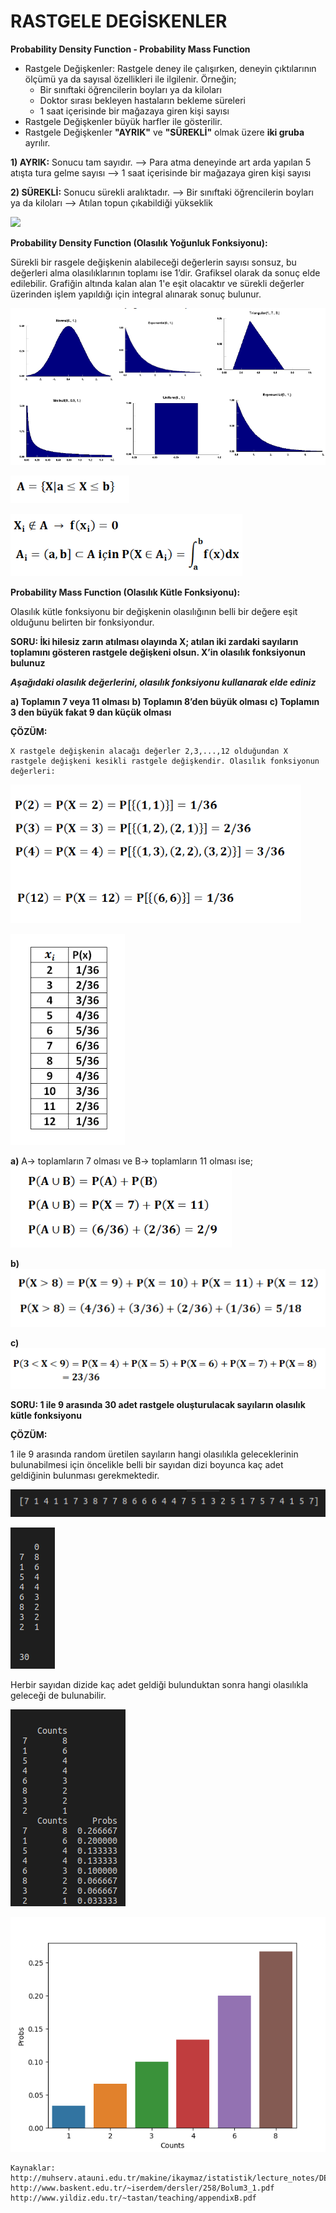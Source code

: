 # RASTGELE DEGİSKENLER
**Probability Density Function - Probability Mass Function**

* Rastgele Değişkenler: Rastgele deney ile  çalışırken, deneyin çıktılarının ölçümü ya da sayısal özellikleri ile ilgilenir. 
Örneğin;
    * Bir sınıftaki öğrencilerin boyları ya da kiloları
    * Doktor sırası bekleyen hastaların bekleme süreleri
    * 1 saat içerisinde bir mağazaya giren kişi sayısı 
* Rastgele Değişkenler büyük harfler ile gösterilir. 
* Rastgele Değişkenler **"AYRIK"** ve **"SÜREKLİ"** olmak üzere **iki gruba** ayrılır. 

**1) AYRIK:** Sonucu tam sayıdır. 
--> Para atma deneyinde art arda yapılan 5 atışta tura gelme sayısı
--> 1 saat içerisinde bir mağazaya giren kişi sayısı 

**2) SÜREKLİ:** Sonucu sürekli aralıktadır. 
--> Bir sınıftaki öğrencilerin boyları ya da kiloları
--> Atılan topun çıkabildiği yükseklik

![](https://raw.githubusercontent.com/yildirimyy/random-variable/master/Screen/1.png) 

**Probability Density Function (Olasılık Yoğunluk Fonksiyonu):**
 
Sürekli  bir rasgele değişkenin alabileceği değerlerin sayısı sonsuz, bu değerleri alma olasılıklarının  toplamı  ise  1’dir. Grafiksel olarak da sonuç elde edilebilir. Grafiğin altında kalan alan 1'e eşit olacaktır ve sürekli değerler üzerinden işlem yapıldığı için integral alınarak sonuç bulunur.

![](https://raw.githubusercontent.com/yildirimyy/random-variable/master/Screen/2.png) 

![](https://raw.githubusercontent.com/yildirimyy/random-variable/master/Screen/4.png) 

![](https://raw.githubusercontent.com/yildirimyy/random-variable/master/Screen/5.png) 



**Probability Mass Function (Olasılık Kütle Fonksiyonu):**

Olasılık kütle fonksiyonu bir değişkenin olasılığının belli bir değere eşit olduğunu belirten bir fonksiyondur.


**SORU: İki hilesiz zarın atılması olayında X; atılan iki zardaki sayıların toplamını gösteren rastgele değişkeni olsun. X’in olasılık fonksiyonun bulunuz**

***Aşağıdaki olasılık değerlerini, olasılık fonksiyonu kullanarak elde ediniz***
 
**a) Toplamın 7 veya 11 olması** 
**b) Toplamın 8’den büyük olması**
**c) Toplamın 3 den büyük fakat 9 dan küçük olması**


**ÇÖZÜM:**

```
X rastgele değişkenin alacağı değerler 2,3,...,12 olduğundan X rastgele değişkeni kesikli rastgele değişkendir. Olasılık fonksiyonun değerleri:
```
![](https://raw.githubusercontent.com/yildirimyy/random-variable/master/Screen/6.png) 

![](https://raw.githubusercontent.com/yildirimyy/random-variable/master/Screen/7.png) 

**a)** A-> toplamların 7 olması  ve B-> toplamların 11 olması ise;
![](https://raw.githubusercontent.com/yildirimyy/random-variable/master/Screen/8.png) 

**b)**
![](https://raw.githubusercontent.com/yildirimyy/random-variable/master/Screen/9.png) 

**c)**
![](https://raw.githubusercontent.com/yildirimyy/random-variable/master/Screen/10.png) 

**SORU: 1 ile 9 arasında 30 adet rastgele oluşturulacak sayıların olasılık kütle fonksiyonu**

**ÇÖZÜM:**

1 ile 9 arasında random üretilen sayıların hangi olasılıkla geleceklerinin bulunabilmesi için öncelikle belli bir sayıdan dizi boyunca kaç adet geldiğinin bulunması gerekmektedir.

![](https://raw.githubusercontent.com/yildirimyy/random-variable/master/Screen/11.png) 

![](https://raw.githubusercontent.com/yildirimyy/random-variable/master/Screen/12.png) 

Herbir sayıdan dizide kaç adet geldiği bulunduktan sonra hangi olasılıkla geleceği de bulunabilir.

![](https://raw.githubusercontent.com/yildirimyy/random-variable/master/Screen/13.png) 

![](https://raw.githubusercontent.com/yildirimyy/random-variable/master/Screen/14.png) 

```
Kaynaklar:
http://muhserv.atauni.edu.tr/makine/ikaymaz/istatistik/lecture_notes/DERS_5_ANAKUTLE_DAGILIMLARI_I_2015_IKaymaz.pdf
http://www.baskent.edu.tr/~iserdem/dersler/258/Bolum3_1.pdf
http://www.yildiz.edu.tr/~tastan/teaching/appendixB.pdf
